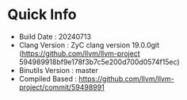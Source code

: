 # Quick Info
* Build Date : 20240713
* Clang Version : ZyC clang version 19.0.0git (https://github.com/llvm/llvm-project 594989918bf9e178f3b7c5e200d700d0574f15ec)
* Binutils Version : master
* Compiled Based : https://github.com/llvm/llvm-project/commit/59498991

